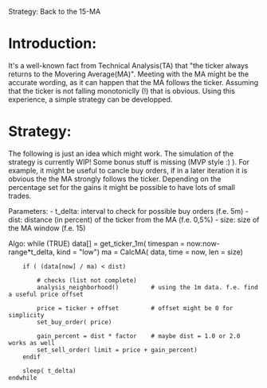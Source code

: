 Strategy: Back to the 15-MA

Introduction:
=============
It's a well-known fact from Technical Analysis(TA) that "the ticker always returns to the Movering Average(MA)".
Meeting with the MA might be the accurate wording, as it can happen that the MA follows the ticker.
Assuming that the ticker is not falling monotoniclly (!) that is obvious.
Using this experience, a simple strategy can be developped.


Strategy:
=========
The following is just an idea which might work. The simulation of the strategy is currently WIP!
Some bonus stuff is missing (MVP style :) ). For example, it might be useful to cancle buy orders,
if in a later iteration it is obvious the the MA strongly follows the ticker.
Depending on the percentage set for the gains it might be possible to have lots of small trades.


Parameters:
    - t_delta:  interval to check for possible buy orders (f.e. 5m)
    - dist:     distance (in percent) of the ticker from the MA (f.e. 0,5%)
    - size:     size of the MA window (f.e. 15)

Algo:
    while (TRUE)
        data[] = get_ticker_1m( timespan = now:now-range*t_delta, kind = "low")
        ma = CalcMA( data, time = now, len = size)

        if ( (data[now] / ma) < dist)

            # checks (list not complete)
            analysis_neighborhood()         # using the 1m data. f.e. find a useful price offset

            price = ticker + offset         # offset might be 0 for simplicity
            set_buy_order( price)

            gain_percent = dist * factor    # maybe dist = 1.0 or 2.0 works as well
            set_sell_order( limit = price + gain_percent)
        endif

        sleep( t_delta)
    endwhile
